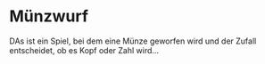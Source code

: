 # Münzwurf

DAs ist ein Spiel, bei dem eine Münze geworfen wird und der Zufall entscheidet, ob es Kopf oder Zahl wird...